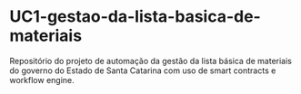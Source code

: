 # UC1-gestao-da-lista-basica-de-materiais
 Repositório do projeto de automação da gestão da lista básica de materiais do governo do Estado de Santa Catarina com uso de smart contracts e workflow engine.
